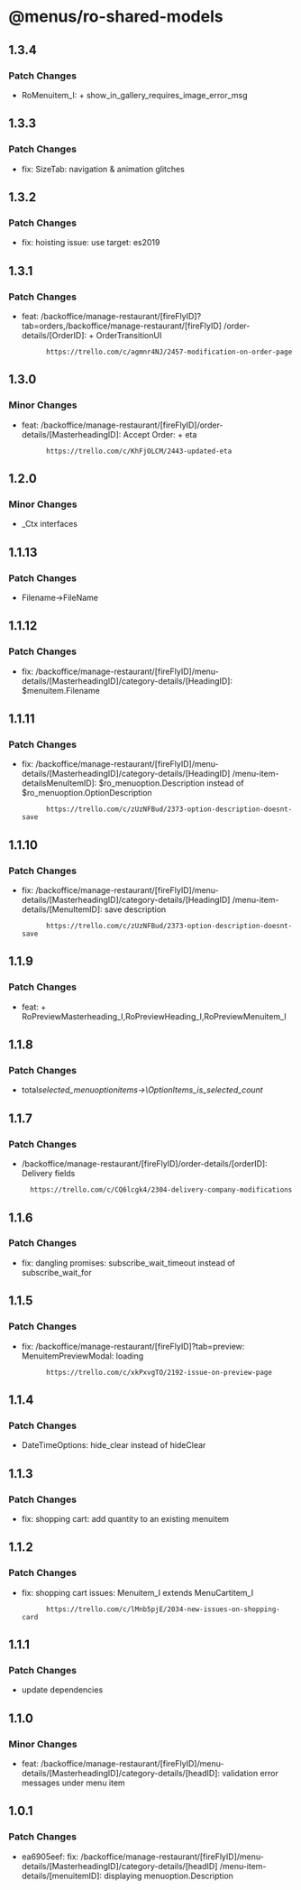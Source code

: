 # @menus/ro-shared-models

## 1.3.4

### Patch Changes

- RoMenuitem_I: + show_in_gallery_requires_image_error_msg

## 1.3.3

### Patch Changes

- fix: SizeTab: navigation & animation glitches

## 1.3.2

### Patch Changes

- fix: hoisting issue: use target: es2019

## 1.3.1

### Patch Changes

- feat: /backoffice/manage-restaurant/[fireFlyID]?tab=orders,/backoffice/manage-restaurant/[fireFlyID]
  /order-details/[OrderID]: + OrderTransitionUI

      	    https://trello.com/c/agmnr4NJ/2457-modification-on-order-page

## 1.3.0

### Minor Changes

- feat: /backoffice/manage-restaurant/[fireFlyID]/order-details/[MasterheadingID]: Accept Order: + eta

      	    https://trello.com/c/KhFjOLCM/2443-updated-eta

## 1.2.0

### Minor Changes

- \_Ctx interfaces

## 1.1.13

### Patch Changes

- Filename->FileName

## 1.1.12

### Patch Changes

- fix: /backoffice/manage-restaurant/[fireFlyID]/menu-details/[MasterheadingID]/category-details/[HeadingID]:
  \$menuitem.Filename

## 1.1.11

### Patch Changes

- fix: /backoffice/manage-restaurant/[fireFlyID]/menu-details/[MasterheadingID]/category-details/[HeadingID]
  /menu-item-detailsMenuItemID]: $ro_menuoption.Description instead of $ro_menuoption.OptionDescription

      	    https://trello.com/c/zUzNFBud/2373-option-description-doesnt-save

## 1.1.10

### Patch Changes

- fix: /backoffice/manage-restaurant/[fireFlyID]/menu-details/[MasterheadingID]/category-details/[HeadingID]
  /menu-item-details/[MenuItemID]: save description

      	    https://trello.com/c/zUzNFBud/2373-option-description-doesnt-save

## 1.1.9

### Patch Changes

- feat: + RoPreviewMasterheading_I,RoPreviewHeading_I,RoPreviewMenuitem_I

## 1.1.8

### Patch Changes

- total*selected_menuoptionitems->\OptionItems_is_selected_count*

## 1.1.7

### Patch Changes

- /backoffice/manage-restaurant/[fireFlyID]/order-details/[orderID]: Delivery fields

      	https://trello.com/c/CQ6lcgk4/2304-delivery-company-modifications

## 1.1.6

### Patch Changes

- fix: dangling promises: subscribe_wait_timeout instead of subscribe_wait_for

## 1.1.5

### Patch Changes

- fix: /backoffice/manage-restaurant/[fireFlyID]?tab=preview: MenuitemPreviewModal: loading

      	    https://trello.com/c/xkPxvgTO/2192-issue-on-preview-page

## 1.1.4

### Patch Changes

- DateTimeOptions: hide_clear instead of hideClear

## 1.1.3

### Patch Changes

- fix: shopping cart: add quantity to an existing menuitem

## 1.1.2

### Patch Changes

- fix: shopping cart issues: Menuitem_I extends MenuCartitem_I

      	    https://trello.com/c/lMnb5pjE/2034-new-issues-on-shopping-card

## 1.1.1

### Patch Changes

- update dependencies

## 1.1.0

### Minor Changes

- feat: /backoffice/manage-restaurant/[fireFlyID]/menu-details/[MasterheadingID]/category-details/[headID]: validation
  error messages under menu item

## 1.0.1

### Patch Changes

- ea6905eef: fix: /backoffice/manage-restaurant/[fireFlyID]/menu-details/[MasterheadingID]/category-details/[headID]
  /menu-item-details/[menuitemID]: displaying menuoption.Description
